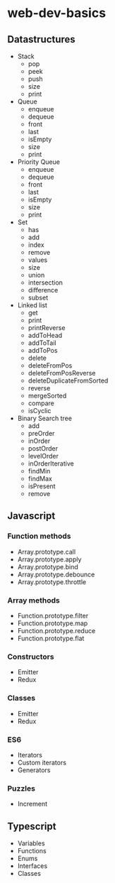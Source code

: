 # web-dev-basics

## Datastructures

 - Stack
    - pop
    - peek
    - push
    - size
    - print
 - Queue
    - enqueue
    - dequeue
    - front
    - last
    - isEmpty
    - size
    - print
 - Priority Queue
    - enqueue
    - dequeue
    - front
    - last
    - isEmpty
    - size
    - print
 - Set
    - has
    - add
    - index
    - remove
    - values
    - size
    - union
    - intersection
    - difference
    - subset
 - Linked list
    - get
    - print
    - printReverse
    - addToHead
    - addToTail
    - addToPos
    - delete
    - deleteFromPos
    - deleteFromPosReverse
    - deleteDuplicateFromSorted
    - reverse
    - mergeSorted
    - compare
    - isCyclic
 - Binary Search tree
    - add
    - preOrder
    - inOrder
    - postOrder
    - levelOrder
    - inOrderIterative
    - findMin
    - findMax
    - isPresent
    - remove

## Javascript

### Function methods

 - Array.prototype.call
 - Array.prototype.apply
 - Array.prototype.bind
 - Array.prototype.debounce
 - Array.prototype.throttle

### Array methods

 - Function.prototype.filter
 - Function.prototype.map
 - Function.prototype.reduce
 - Function.prototype.flat

### Constructors

 - Emitter
 - Redux

### Classes

 - Emitter
 - Redux

### ES6 

 - Iterators
 - Custom iterators
 - Generators

### Puzzles

 - Increment

## Typescript

 - Variables
 - Functions
 - Enums
 - Interfaces
 - Classes
